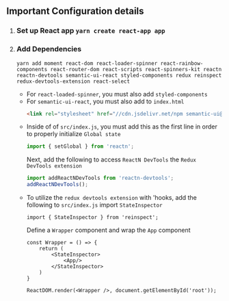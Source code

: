 



## Important Configuration details
1) ### Set up React app `yarn create react-app app`

2) ### Add Dependencies  
    `yarn add moment react-dom react-loader-spinner react-rainbow-components react-router-dom react-scripts react-spinners-kit reactn reactn-devtools semantic-ui-react styled-components redux reinspect redux-devtools-extension react-select`  

    - For `react-loaded-spinner`, you must also add `styled-components`
    - For `semantic-ui-react`, you must also 
        add to `index.html`  
        ~~~ html 
        <link rel="stylesheet" href="//cdn.jsdelivr.net/npm semantic-ui@2.4.2/dist/semantic.min.css" />
        ~~~
    - Inside of of `src/index.js`, you must add this as the first line in order to properly initialize `Global state`
        ~~~ js
        import { setGlobal } from 'reactn';
        ~~~
        Next, add the following to access `ReactN DevTools` the `Redux DevTools extension` 
        ~~~ js
        import addReactNDevTools from 'reactn-devtools';
        addReactNDevTools();
        ~~~
    - To utilize the `redux devtools extension` with 'hooks, add the following to `src/index.js`
        import `StateInspector`
        ~~~
        import { StateInspector } from 'reinspect';
        ~~~
        Define a `Wrapper` component and wrap the `App` component 
        ~~~
        const Wrapper = () => {
            return (
                <StateInspector>
                    <App/>
                </StateInspector>
            )
        }

        ReactDOM.render(<Wrapper />, document.getElementById('root'));
        ~~~        